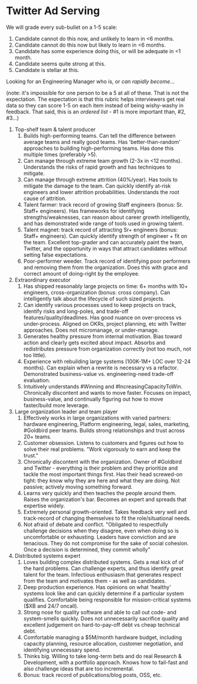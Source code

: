 # Twitter Ad Serving


We will grade every sub-bullet on a 1-5 scale:



1. Candidate cannot do this now, and unlikely to learn in <6 months.
2. Candidate cannot do this now but likely to learn in <6 months.
3. Candidate has some experience doing this, or will be adequate in <1 month.
4. Candidate seems quite strong at this.
5. Candidate is stellar at this.

Looking for an Engineering Manager who is, or _can rapidly become_…

(note: it's impossible for one person to be a 5 at all of these. That is not the expectation. The expectation is that this rubric helps interviewers get real data so they can score 1-5 on each item instead of being wishy-washy in feedback. That said, this is an _ordered list_ - #1 is more important than, #2, #3…)



1. Top-shelf team & talent producer
    1. Builds high-performing teams. Can tell the difference between average teams and really good teams. Has 'better-than-random' approaches to building high-performing teams. Has done this multiple times (preferably >5).
    2. Can manage through extreme team growth (2-3x in <12 months). Understands the risks of rapid growth and has techniques to mitigate. 
    3. Can manage through extreme attrition (40%/year). Has tools to mitigate the damage to the team. Can quickly identify at-risk engineers and lower attrition probabilities. Understands the root cause of attrition.
    4. Talent farmer: track record of growing Staff engineers (bonus: Sr. Staff+ engineers). Has frameworks for identifying strengths/weaknesses, can reason about career growth intelligently, and has demonstrated wide range of tools used in growing talent.
    5. Talent magnet: track record of attracting Sr+ engineers (bonus: Staff+ engineers). Can quickly identify strength of engineer + fit on the team. Excellent top-grader and can accurately paint the team, Twitter, and the opportunity in ways that attract candidates without setting false expectations.
    6. Poor-performer weeder. Track record of identifying poor performers and removing them from the organization. Does this with grace and correct amount of doing-right by the employee.
2. Extraordinary executor
    1. Has shipped reasonably large projects on time: 6+ months with 10+ engineers, cross-organization (bonus: cross company). Can intelligently talk about the lifecycle of such sized projects.
    2. Can identify various processes used to keep projects on track, identify risks and long-poles, and trade-off features/quality/deadlines. Has good nuance on over-process vs under-process. Aligned on OKRs, project planning, etc with Twitter approaches. Does not micromanage, or under-manage.
    3. Generates healthy pressure from internal motivation. Bias toward action and clearly gets excited about impact. Absorbs and redistributes pressure from organization correctly (not too much, not too little). 
    4. Experience with rebuilding large systems (100K-1M+ LOC over 12-24 months). Can explain when a rewrite is necessary vs a refactor. Demonstrated business-value vs. engineering-need trade-off evaluation.
    5. Intuitively understands #Winning and #IncreasingCapacityToWin. Chronically discontent and wants to move faster. Focuses on impact, business-value, and continually figuring out how to move faster/build more leverage. 
3. Large organization leader and team player
    1. Effectively works in large organizations with varied partners: hardware engineering, Platform engineering, legal, sales, marketing, #Goldbird peer teams. Builds strong relationships and trust across 20+ teams.
    2. Customer obsession. Listens to customers and figures out how to solve their real problems. "Work vigorously to earn and keep the trust."
    3. Chronically discontent with the organization. Owner of #Goldbird and Twitter - everything is their problem and they prioritize and tackle the most important things first. Has their head screwed-on tight: they know why they are here and what they are doing. Not passive; actively moving something forward.
    4. Learns very quickly and then teaches the people around them. Raises the organization's bar. Becomes an expert and spreads that expertise widely. 
    5. Extremely personal growth-oriented. Takes feedback very well and track-record of changing themselves to fit the role/situational needs.
    6. Not afraid of debate and conflict. "Obligated to respectfully challenge decisions when they disagree, even when doing so is uncomfortable or exhausting. Leaders have conviction and are tenacious. They do not compromise for the sake of social cohesion. Once a decision is determined, they commit wholly" 
4. Distributed systems expert
    1. Loves building complex distributed systems. Gets a real kick of of the hard problems. Can challenge experts, and thus identify great talent for the team. Infectious enthusiasm that generates respect from the team and motivates them - as well as candidates.
    2. Deep production experience. Has opinions on what 'healthy' systems look like and can quickly determine if a particular system qualifies. Comfortable being responsible for mission-critical systems ($XB and 24/7 oncall). 
    3. Strong nose for quality software and able to call out code- and system-smells quickly. Does not unnecessarily sacrifice quality and excellent judgement on hard-to-pay-off debt vs cheap technical debt. 
    4. Comfortable managing a $5M/month hardware budget, including capacity planning, resource allocation, customer negotiation, and identifying unnecessary spend.
    5. Thinks big. Willing to take long-term bets and do real Research & Development, with a portfolio approach. Knows how to fail-fast and also challenge ideas that are too incremental.
    6. Bonus: track record of publications/blog posts, OSS, etc.
